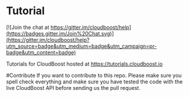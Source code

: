# Tutorial

[![Join the chat at https://gitter.im/cloudboost/help](https://badges.gitter.im/Join%20Chat.svg)](https://gitter.im/cloudboost/help?utm_source=badge&utm_medium=badge&utm_campaign=pr-badge&utm_content=badge)


Tutorials for CloudBoost hosted at https://tutorials.cloudboost.io

#Contribute
If you want to contribute to this repo. Please make sure you spell check everything and make sure you have tested the code with the live CloudBoost API before sending us the pull request.
